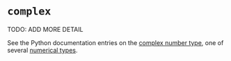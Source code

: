 # `complex`

TODO: ADD MORE DETAIL

See the Python documentation entries on the [complex number type][docs-complex-type], one of several [numerical types][docs-numerical-types].

[docs-complex-type]: https://docs.python.org/3/library/functions.html#complex
[docs-numerical-types]: https://docs.python.org/3/library/stdtypes.html#typesnumeric
